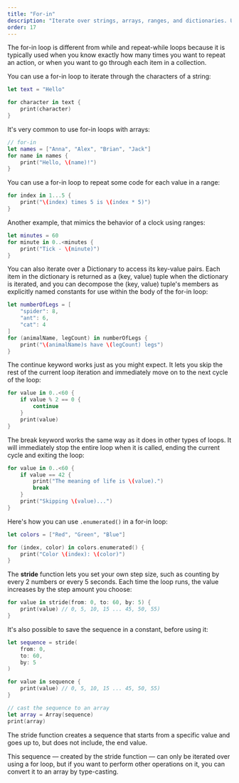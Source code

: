 ```yaml
---
title: "For-in"
description: "Iterate over strings, arrays, ranges, and dictionaries. Use continue, break, .enumerated(), and stride."
order: 17
---
```


The for-in loop is different from while and repeat-while loops because it is typically used when you know exactly how many times you want to repeat an action, or when you want to go through each item in a collection.

You can use a for-in loop to iterate through the characters of a string:

```swift
let text = "Hello"

for character in text {
    print(character)
}
```

It's very common to use for-in loops with arrays:

```swift
// for-in
let names = ["Anna", "Alex", "Brian", "Jack"]
for name in names {
    print("Hello, \(name)!")
}
```

You can use a for-in loop to repeat some code for each value in a range:

```swift
for index in 1...5 {
    print("\(index) times 5 is \(index * 5)")
}
```

Another example, that mimics the behavior of a clock using ranges: 

```swift
let minutes = 60
for minute in 0..<minutes {
    print("Tick - \(minute)")
}
```

You can also iterate over a Dictionary to access its key-value pairs. Each item in the dictionary is returned as a (key, value) tuple when the dictionary is iterated, and you can decompose the (key, value) tuple's members as explicitly named constants for use within the body of the for-in loop:

```swift
let numberOfLegs = [
    "spider": 8, 
    "ant": 6, 
    "cat": 4
]
for (animalName, legCount) in numberOfLegs {
    print("\(animalName)s have \(legCount) legs")
}
```

The continue keyword works just as you might expect. It lets you skip the rest of the current loop iteration and immediately move on to the next cycle of the loop:

```swift
for value in 0..<60 {
    if value % 2 == 0 {
        continue    
    }
    print(value) 
}
```

The break keyword works the same way as it does in other types of loops. It will immediately stop the entire loop when it is called, ending the current cycle and exiting the loop:

```swift
for value in 0..<60 {
    if value == 42 {
        print("The meaning of life is \(value).")
        break
    }
    print("Skipping \(value)...")
}
```

Here's how you can use `.enumerated()` in a for-in loop:

```swift
let colors = ["Red", "Green", "Blue"]

for (index, color) in colors.enumerated() {
    print("Color \(index): \(color)")
}
```
The **stride** function lets you set your own step size, such as counting by every 2 numbers or every 5 seconds. Each time the loop runs, the value increases by the step amount you choose:

```swift
for value in stride(from: 0, to: 60, by: 5) {
    print(value) // 0, 5, 10, 15 ... 45, 50, 55)
}
```

It's also possible to save the sequence in a constant, before using it:

```swift
let sequence = stride(
    from: 0,
    to: 60,
    by: 5
)

for value in sequence {
    print(value) // 0, 5, 10, 15 ... 45, 50, 55)
}

// cast the sequence to an array
let array = Array(sequence)
print(array)
```

The stride function creates a sequence that starts from a specific value and goes up to, but does not include, the end value. 

This sequence — created by the stride function — can only be iterated over using a for loop, but if you want to perform other operations on it, you can convert it to an array by type-casting.
